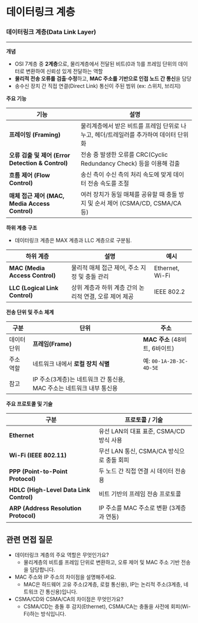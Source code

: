 # 데이터링크 계층

### 데이터링크 계층(Data Link Layer)

---

**개념**

- OSI 7계층 중 **2계층**으로, 물리계층에서 전달된 비트(0과 1)를 프레임 단위의 데이터로 변환하여 신뢰성 있게 전달하는 역할
- **물리적 전송 오류를 검출·수정**하고, **MAC 주소를 기반으로 인접 노드 간 통신**을 담당
- 송수신 장치 간 직접 연결(Direct Link) 통신이 주된 범위 (ex: 스위치, 브리지)

**주요 기능**

| 기능 | 설명 |
| --- | --- |
| **프레이밍 (Framing)** | 물리계층에서 받은 비트를 프레임 단위로 나누고, 헤더/트레일러를 추가하여 데이터 단위화 |
| **오류 검출 및 제어 (Error Detection & Control)** | 전송 중 발생한 오류를 CRC(Cyclic Redundancy Check) 등을 이용해 검출 |
| **흐름 제어 (Flow Control)** | 송신 측이 수신 측의 처리 속도에 맞게 데이터 전송 속도를 조절 |
| **매체 접근 제어 (MAC, Media Access Control)** | 여러 장치가 동일 매체를 공유할 때 충돌 방지 및 순서 제어 (CSMA/CD, CSMA/CA 등) |

**하위 계층 구조**

- 데이터링크 계층은 MAX 계층과 LLC 계층으로 구분됨.

| 하위 계층 | 설명 | 예시 |
| --- | --- | --- |
| **MAC (Media Access Control)** | 물리적 매체 접근 제어, 주소 지정 및 충돌 관리 | Ethernet, Wi-Fi |
| **LLC (Logical Link Control)** | 상위 계층과 하위 계층 간의 논리적 연결, 오류 제어 제공 | IEEE 802.2 |

**전송 단위 및 주소 체계**

| 구분 | 단위 | 주소 |
| --- | --- | --- |
| 데이터 단위 | **프레임(Frame)** | **MAC 주소** (48비트, 6바이트) |
| 주소 역할 | 네트워크 내에서 **로컬 장치 식별** | 예: `00-1A-2B-3C-4D-5E` |
| 참고 | IP 주소(3계층)는 네트워크 간 통신용, MAC 주소는 네트워크 내부 통신용 |  |

**주요 프로토콜 및 기술**

| 구분 | 프로토콜 / 기술 |
| --- | --- |
| **Ethernet** | 유선 LAN의 대표 표준, CSMA/CD 방식 사용 |
| **Wi-Fi (IEEE 802.11)** | 무선 LAN 통신, CSMA/CA 방식으로 충돌 회피 |
| **PPP (Point-to-Point Protocol)** | 두 노드 간 직접 연결 시 데이터 전송용 |
| **HDLC (High-Level Data Link Control)** | 비트 기반의 프레임 전송 프로토콜 |
| **ARP (Address Resolution Protocol)** | IP 주소를 MAC 주소로 변환 (3계층과 연동) |

## 관련 면접 질문

- 데이터링크 계층의 주요 역할은 무엇인가요?
    - 물리계층의 비트를 프레임 단위로 변환하고, 오류 제어 및 MAC 주소 기반 전송을 담당합니다.
- MAC 주소와 IP 주소의 차이점을 설명해주세요.
    - MAC은 하드웨어 고유 주소(2계층, 로컬 통신용), IP는 논리적 주소(3계층, 네트워크 간 통신용)입니다.
- CSMA/CD와 CSMA/CA의 차이점은 무엇인가요?
    - CSMA/CD는 충돌 후 감지(Ethernet), CSMA/CA는 충돌을 사전에 회피(Wi-Fi)하는 방식입니다.